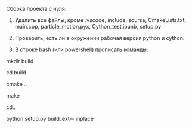 Сборка проекта с нуля:
1. Удалить все файлы, кроме .vscode, include, sourse, CmakeLists.txt, main.cpp, particle_motion.pyx, Cython_test.ipunb, setup.py

2. Проверить, есть ли в окружении рабочая версия python и cython.

3. В строке bash (или powershell) прописать команды:

mkdir build

cd build

cmake ..

make

cd..

python setup.py build_ext-- inplace
